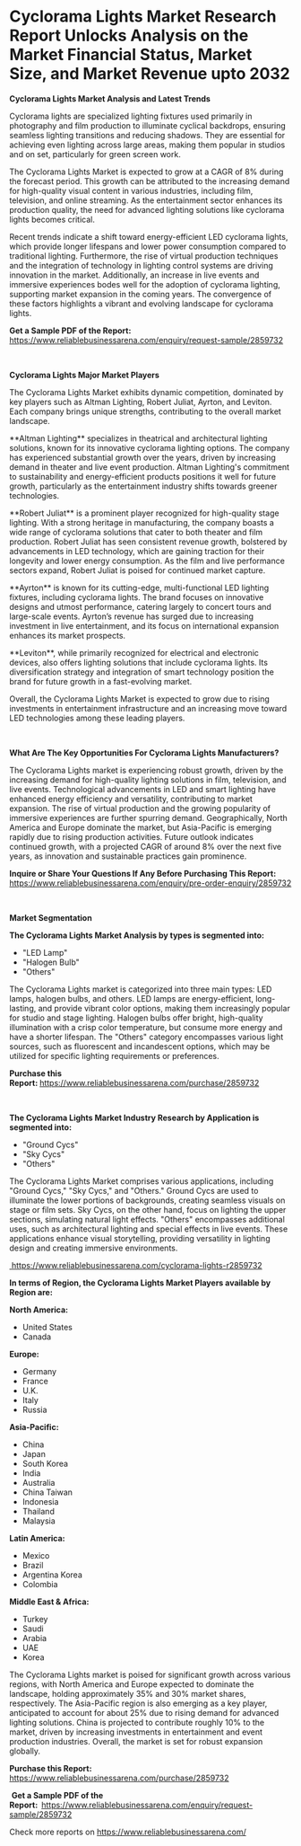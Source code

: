 <p><h1>Cyclorama Lights Market Research Report Unlocks Analysis on the Market Financial Status, Market Size, and Market Revenue upto 2032</h1></p><p><strong>Cyclorama Lights Market Analysis and Latest Trends</strong></p>
<p><p>Cyclorama lights are specialized lighting fixtures used primarily in photography and film production to illuminate cyclical backdrops, ensuring seamless lighting transitions and reducing shadows. They are essential for achieving even lighting across large areas, making them popular in studios and on set, particularly for green screen work.</p><p>The Cyclorama Lights Market is expected to grow at a CAGR of 8% during the forecast period. This growth can be attributed to the increasing demand for high-quality visual content in various industries, including film, television, and online streaming. As the entertainment sector enhances its production quality, the need for advanced lighting solutions like cyclorama lights becomes critical.</p><p>Recent trends indicate a shift toward energy-efficient LED cyclorama lights, which provide longer lifespans and lower power consumption compared to traditional lighting. Furthermore, the rise of virtual production techniques and the integration of technology in lighting control systems are driving innovation in the market. Additionally, an increase in live events and immersive experiences bodes well for the adoption of cyclorama lighting, supporting market expansion in the coming years. The convergence of these factors highlights a vibrant and evolving landscape for cyclorama lights.</p></p>
<p><strong>Get a Sample PDF of the Report:&nbsp;</strong> <a href="https://www.reliablebusinessarena.com/enquiry/request-sample/2859732?utm_campaign=3368&utm_medium=2&utm_source=Github&utm_content=ia&utm_term=12032025&utm_id=cyclorama-lights">https://www.reliablebusinessarena.com/enquiry/request-sample/2859732</a></p>
<p>&nbsp;</p>
<p><strong>Cyclorama Lights Major Market Players</strong></p>
<p><p>The Cyclorama Lights Market exhibits dynamic competition, dominated by key players such as Altman Lighting, Robert Juliat, Ayrton, and Leviton. Each company brings unique strengths, contributing to the overall market landscape.</p><p>**Altman Lighting** specializes in theatrical and architectural lighting solutions, known for its innovative cyclorama lighting options. The company has experienced substantial growth over the years, driven by increasing demand in theater and live event production. Altman Lighting's commitment to sustainability and energy-efficient products positions it well for future growth, particularly as the entertainment industry shifts towards greener technologies.</p><p>**Robert Juliat** is a prominent player recognized for high-quality stage lighting. With a strong heritage in manufacturing, the company boasts a wide range of cyclorama solutions that cater to both theater and film production. Robert Juliat has seen consistent revenue growth, bolstered by advancements in LED technology, which are gaining traction for their longevity and lower energy consumption. As the film and live performance sectors expand, Robert Juliat is poised for continued market capture.</p><p>**Ayrton** is known for its cutting-edge, multi-functional LED lighting fixtures, including cyclorama lights. The brand focuses on innovative designs and utmost performance, catering largely to concert tours and large-scale events. Ayrton’s revenue has surged due to increasing investment in live entertainment, and its focus on international expansion enhances its market prospects.</p><p>**Leviton**, while primarily recognized for electrical and electronic devices, also offers lighting solutions that include cyclorama lights. Its diversification strategy and integration of smart technology position the brand for future growth in a fast-evolving market.</p><p>Overall, the Cyclorama Lights Market is expected to grow due to rising investments in entertainment infrastructure and an increasing move toward LED technologies among these leading players.</p></p>
<p>&nbsp;</p>
<p><strong>What Are The Key Opportunities For Cyclorama Lights Manufacturers?</strong></p>
<p><p>The Cyclorama Lights market is experiencing robust growth, driven by the increasing demand for high-quality lighting solutions in film, television, and live events. Technological advancements in LED and smart lighting have enhanced energy efficiency and versatility, contributing to market expansion. The rise of virtual production and the growing popularity of immersive experiences are further spurring demand. Geographically, North America and Europe dominate the market, but Asia-Pacific is emerging rapidly due to rising production activities. Future outlook indicates continued growth, with a projected CAGR of around 8% over the next five years, as innovation and sustainable practices gain prominence.</p></p>
<p><strong>Inquire or Share Your Questions If Any Before Purchasing This Report:</strong> <a href="https://www.reliablebusinessarena.com/enquiry/pre-order-enquiry/2859732?utm_campaign=3368&utm_medium=2&utm_source=Github&utm_content=ia&utm_term=12032025&utm_id=cyclorama-lights">https://www.reliablebusinessarena.com/enquiry/pre-order-enquiry/2859732</a></p>
<p>&nbsp;</p>
<p><strong>Market Segmentation</strong></p>
<p><strong>The Cyclorama Lights Market Analysis by types is segmented into:</strong></p>
<p><ul><li>"LED Lamp"</li><li>"Halogen Bulb"</li><li>"Others"</li></ul></p>
<p><p>The Cyclorama Lights market is categorized into three main types: LED lamps, halogen bulbs, and others. LED lamps are energy-efficient, long-lasting, and provide vibrant color options, making them increasingly popular for studio and stage lighting. Halogen bulbs offer bright, high-quality illumination with a crisp color temperature, but consume more energy and have a shorter lifespan. The "Others" category encompasses various light sources, such as fluorescent and incandescent options, which may be utilized for specific lighting requirements or preferences.</p></p>
<p><strong>Purchase this Report:&nbsp;</strong><a href="https://www.reliablebusinessarena.com/purchase/2859732?utm_campaign=3368&utm_medium=2&utm_source=Github&utm_content=ia&utm_term=12032025&utm_id=cyclorama-lights">https://www.reliablebusinessarena.com/purchase/2859732</a></p>
<p>&nbsp;</p>
<p><strong>The Cyclorama Lights Market Industry Research by Application is segmented into:</strong></p>
<p><ul><li>"Ground Cycs"</li><li>"Sky Cycs"</li><li>"Others"</li></ul></p>
<p><p>The Cyclorama Lights Market comprises various applications, including "Ground Cycs," "Sky Cycs," and "Others." Ground Cycs are used to illuminate the lower portions of backgrounds, creating seamless visuals on stage or film sets. Sky Cycs, on the other hand, focus on lighting the upper sections, simulating natural light effects. "Others" encompasses additional uses, such as architectural lighting and special effects in live events. These applications enhance visual storytelling, providing versatility in lighting design and creating immersive environments.</p></p>
<p><a href="https://www.reliablebusinessarena.com/cyclorama-lights-r2859732?utm_campaign=3368&utm_medium=2&utm_source=Github&utm_content=ia&utm_term=12032025&utm_id=cyclorama-lights">&nbsp;https://www.reliablebusinessarena.com/cyclorama-lights-r2859732</a></p>
<p><strong>In terms of Region, the Cyclorama Lights Market Players available by Region are:</strong></p>
<p>
    <p> <strong> North America: </strong>
        <ul>
            <li>United States</li>
            <li>Canada</li>
        </ul>
        </p> 
    <p> <strong> Europe: </strong>
        <ul>
            <li>Germany</li>
            <li>France</li>
            <li>U.K.</li>
            <li>Italy</li>
            <li>Russia</li>
        </ul>
        </p> 
    <p> <strong> Asia-Pacific: </strong>
        <ul>
            <li>China</li>
            <li>Japan</li>
            <li>South Korea</li>
            <li>India</li>
            <li>Australia</li>
            <li>China Taiwan</li>
            <li>Indonesia</li>
            <li>Thailand</li>
            <li>Malaysia</li>
        </ul>
        </p> 
    <p> <strong> Latin America: </strong>
        <ul>
            <li>Mexico</li>
            <li>Brazil</li>
            <li>Argentina Korea</li>
            <li>Colombia</li>
        </ul>
        </p> 
    <p> <strong> Middle East & Africa: </strong>
        <ul>
            <li>Turkey</li>
            <li>Saudi</li>
            <li>Arabia</li>
            <li>UAE</li>
            <li>Korea</li>
        </ul>
    </p>
    </p>
<p><p>The Cyclorama Lights market is poised for significant growth across various regions, with North America and Europe expected to dominate the landscape, holding approximately 35% and 30% market shares, respectively. The Asia-Pacific region is also emerging as a key player, anticipated to account for about 25% due to rising demand for advanced lighting solutions. China is projected to contribute roughly 10% to the market, driven by increasing investments in entertainment and event production industries. Overall, the market is set for robust expansion globally.</p></p>
<p><strong>Purchase this Report: </strong><a href="https://www.reliablebusinessarena.com/purchase/2859732?utm_campaign=3368&utm_medium=2&utm_source=Github&utm_content=ia&utm_term=12032025&utm_id=cyclorama-lights">https://www.reliablebusinessarena.com/purchase/2859732</a></p>
<p>&nbsp;<strong>Get a Sample PDF of the Report:&nbsp;&nbsp;</strong><a href="https://www.reliablebusinessarena.com/enquiry/request-sample/2859732?utm_campaign=3368&utm_medium=2&utm_source=Github&utm_content=ia&utm_term=12032025&utm_id=cyclorama-lights">https://www.reliablebusinessarena.com/enquiry/request-sample/2859732</a></p>
<p><strong></strong></p>
<p>Check more reports on <a href="https://www.reliablebusinessarena.com/?utm_campaign=3368&utm_medium=2&utm_source=Github&utm_content=ia&utm_term=12032025&utm_id=cyclorama-lights">https://www.reliablebusinessarena.com/</a></p>